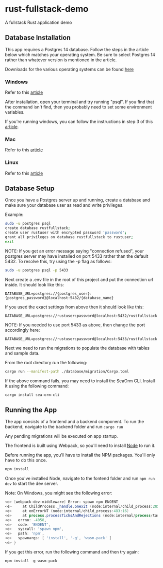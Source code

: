 # rust-fullstack-demo
A fullstack Rust application demo

## Database Installation
This app requires a Postgres 14 database.
Follow the steps in the article below which matches your operating system.
Be sure to select Postgres 14 rather than whatever version is mentioned in the article.

Downloads for the various operating systems can be found [here](https://www.enterprisedb.com/downloads/postgres-postgresql-downloads)

### Windows
Refer to this [article](https://www.postgresqltutorial.com/postgresql-getting-started/install-postgresql/)

After installation, open your terminal and try running "psql".
If you find that the command isn't find, then you probably need to set some environment variables.

If you're running windows, you can follow the instructions in step 3 of this [article](https://aeadedoyin.medium.com/getting-started-with-postgresql-on-windows-201906131300-ee75f066df78).

### Mac
Refer to this [article](https://www.postgresqltutorial.com/postgresql-getting-started/install-postgresql-macos/)

### Linux
Refer to this [article](https://www.postgresqltutorial.com/postgresql-getting-started/install-postgresql-linux/)

## Database Setup
Once you have a Postgres server up and running, create a database and make sure your database user as read and write privileges.

Example:

```bash
sudo -u postgres psql
create database rustfullstack;
create user rustuser with encrypted password 'password';
grant all privileges on database rustfullstack to rustuser;
exit
```

NOTE: If you get an error message saying "connection refused", your postgres server may have installed on port 5433 rather than the default 5432. To resolve this, try using the -p flag as follows:

```bash
sudo -u postgres psql -p 5433
```

Next create a .env file in the root of this project and put the connection url inside.
It should look like this:

```
DATABASE_URL=postgres://{postgres_user}:{postgres_password}@localhost:5432/{database_name}
```

If you used the exact settings from above then it should look like this:

```
DATABASE_URL=postgres://rustuser:password@localhost:5432/rustfullstack
```

NOTE: If you needed to use port 5433 as above, then change the port accordingly here:

```
DATABASE_URL=postgres://rustuser:password@localhost:5433/rustfullstack
```

Next we need to run the migrations to populate the database with tables and sample data.

From the root directory run the following:

```bash
cargo run --manifest-path ./database/migration/Cargo.toml
```

If the above command fails, you may need to install the SeaOrm CLI. Install it using the following command:

```bash
cargo install sea-orm-cli
```

## Running the App
The app consists of a frontend and a backend component.
To run the backend, navigate to the backend folder and run `cargo run`

Any pending migrations will be executed on app startup.

The frontend is built using Webpack, so you'll need to install [Node](https://nodejs.org/en/download/) to run it.

Before running the app, you'll have to install the NPM packages.
You'll only have to do this once.

```bash
npm install
```

Once you've installed Node, navigate to the fontend folder and run `npm run dev` to start the dev server.

Note: On Windows, you might see the following error:

```powershell
<e> [webpack-dev-middleware] Error: spawn npm ENOENT
<e>     at ChildProcess._handle.onexit (node:internal/child_process:285:19)
<e>     at onErrorNT (node:internal/child_process:483:16)
<e>     at process.processTicksAndRejections (node:internal/process/task_queues:82:21) {
<e>   errno: -4058,
<e>   code: 'ENOENT',
<e>   syscall: 'spawn npm',
<e>   path: 'npm',
<e>   spawnargs: [ 'install', '-g', 'wasm-pack' ]
<e> }
```

If you get this error, run the following command and then try again:

```
npm install -g wasm-pack
```